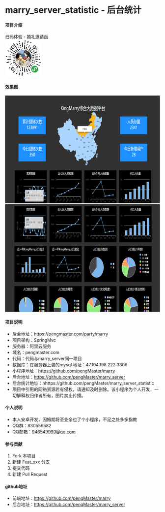 # marry_server_statistic - 后台统计

#### 项目介绍 
<div>扫码体验 - 婚礼邀请函</div>
<div>
    <img src="https://github.com/pengMaster/picApplyGit/blob/master/marry_readme/gh_f211ccd8936f_430.jpg" margin-lift = "40" width="120" height="120"  alt=""/>
</div>

#### 效果图
<div>
    <img src="https://github.com/pengMaster/picApplyGit/blob/master/marry_server/marry_server_onepng.png"  height="350"  alt=""/>
</div>

<div>
    <img src="https://github.com/pengMaster/picApplyGit/blob/master/marry_server/marry_server_two.png"  height="350"  alt=""/>
</div>


#### 项目说明
 - 后台地址：https://pengmaster.com/party/marry
 - 项目架构：SpringMvc
 - 服务器：阿里云服务
 - 域名：pengmaster.com
 - 代码：代码与marry_server同一项目
 - 数据库：在服务器上装的mysql 地址：47.104.198.222:3306
 - 小程序地址：https://github.com/pengMaster/marry
 - 后台地址：https://github.com/pengMaster/marry_server
 - 后台统计地址：hhttps://github.com/pengMaster/marry_server_statistic
 - 项目中引用的网络资源若有侵权，请通知及时删除。该小程序为个人开发，一切解释权归作者所有，图片禁止传播。


  
#### 个人说明

 - 本人安卓开发，因婚期将至业余也了个小程序，不足之处多多指教
 - QQ群：830556582
 - QQ邮箱：946549990@qq.com



#### 参与贡献

1. Fork 本项目
2. 新建 Feat_xxx 分支
3. 提交代码
4. 新建 Pull Request


#### github地址

 - 前端地址：https://github.com/pengMaster/marry
 - 后台地址：https://github.com/pengMaster/marry_server
